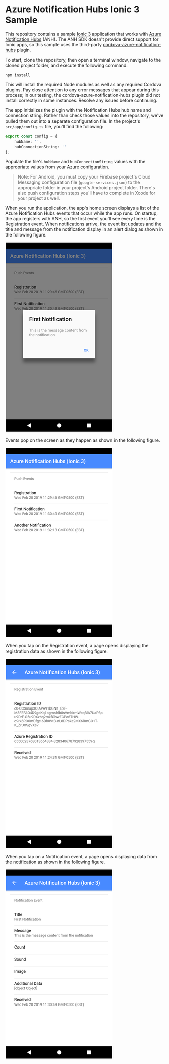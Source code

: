 # Azure Notification Hubs Ionic 3 Sample

This repository contains a sample [Ionic 3](https://ionicframework.com/) application that works with [Azure Notification Hubs](https://azure.microsoft.com/en-us/services/notification-hubs/) (ANH). The ANH SDK doesn't provide direct support for Ionic apps, so this sample uses the third-party [cordova-azure-notification-hubs](https://www.npmjs.com/package/cordova-azure-notification-hubs) plugin.

To start, clone the repository, then open a terminal window, navigate to the cloned project folder, and execute the following command:

```shell
npm install
```

This will install the required Node modules as well as any required Cordova plugins. Pay close attention to any error messages that appear during this process; in our testing, the cordova-azure-notification-hubs plugin did not install correctly in some instances. Resolve any issues before continuing.

The app initializes the plugin with the Notification Hubs hub name and connection string. Rather than check those values into the repository, we've pulled them out into a separate configuration file. In the project's `src/app/config.ts` file, you'll find the following:

```Typescript
export const config = {
    hubName: '',
    hubConnectionString: ''
};
```

Populate the file's `hubName` and `hubConnectionString` values with the appropriate values from your Azure configuration.

>Note: For Android, you must copy your Firebase project's Cloud Messaging configuration file (`google-services.json`) to the appropriate folder in your project's Android project folder. There's also push configuration steps you'll have to complete in Xcode for your project as well.

When you run the application, the app's home screen displays a list of the Azure Notification Hubs events that occur while the app runs. On startup, the app registers with ANH, so the first event you'll see every time is the Registration event. When notifications arrive, the event list updates and the title and message from the notification display in an alert dialog as shown in the following figure.

![Application Home Screen](screenshots/figure-01.png)

Events pop on the screen as they happen as shown in the following figure.

![Notification Hubs Events](screenshots/figure-02.png)

When you tap on the Registration event, a page opens displaying the registration data as shown in the following figure.

![Registration Event](screenshots/figure-03.png)

When you tap on a Notification event, a page opens displaying data from the notification as shown in the following figure.

![Notification Event](screenshots/figure-04.png)
